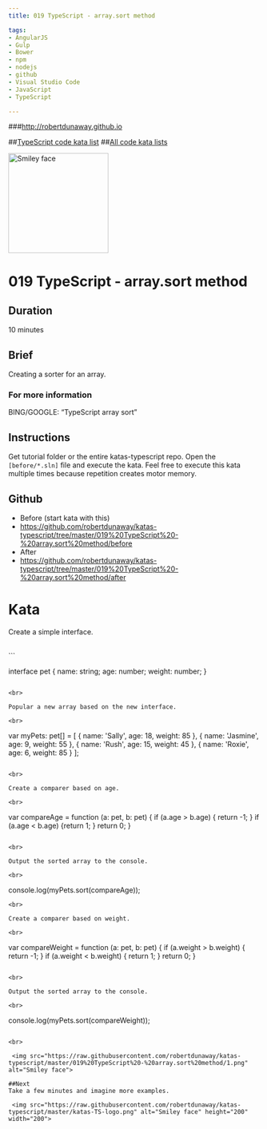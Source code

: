 ```yaml
---
title: 019 TypeScript - array.sort method

tags: 
- AngularJS
- Gulp
- Bower
- npm
- nodejs
- github
- Visual Studio Code
- JavaScript
- TypeScript

---
```


###http://robertdunaway.github.io

##[TypeScript code kata list](http://mycodekatas.github.io/typescript.html)
##[All code kata lists](http://mycodekatas.github.io/)

 <img src="https://raw.githubusercontent.com/robertdunaway/katas-typescript/master/katas-TS-logo.png" alt="Smiley face" height="200" width="200"> 

# 019 TypeScript - array.sort method

## Duration
10 minutes

## Brief
Creating a sorter for an array.

### For more information 
BING/GOOGLE: “TypeScript array sort”

## Instructions
Get tutorial folder or the entire katas-typescript repo.
Open the `[before/*.sln]` file and execute the kata.
Feel free to execute this kata multiple times because repetition creates motor memory.

## Github
 - Before (start kata with this)
  - https://github.com/robertdunaway/katas-typescript/tree/master/019%20TypeScript%20-%20array.sort%20method/before
 - After
  - https://github.com/robertdunaway/katas-typescript/tree/master/019%20TypeScript%20-%20array.sort%20method/after


# Kata

Create a simple interface.

<br>
```

interface pet {
    name: string;
    age: number;
    weight: number;
}


```

<br>

Popular a new array based on the new interface.

<br>
```

var myPets: pet[] = [
    { name: 'Sally', age: 18, weight: 85 },
    { name: 'Jasmine', age: 9, weight: 55 },
    { name: 'Rush', age: 15, weight: 45 },
    { name: 'Roxie', age: 6, weight: 85 }
];


```

<br>

Create a comparer based on age.

<br>

```

var compareAge = function (a: pet, b: pet) {
    if (a.age > b.age) { return -1; }
    if (a.age < b.age) {return 1; }
    return 0;
}


```

<br>

Output the sorted array to the console.

<br>
```
console.log(myPets.sort(compareAge));
```
<br>

Create a comparer based on weight.

<br>

```

var compareWeight = function (a: pet, b: pet) {
    if (a.weight > b.weight) { return -1; }
    if (a.weight < b.weight) { return 1; }
    return 0;
}


```

<br>

Output the sorted array to the console.

<br>
```
console.log(myPets.sort(compareWeight));
```

<br>

 <img src="https://raw.githubusercontent.com/robertdunaway/katas-typescript/master/019%20TypeScript%20-%20array.sort%20method/1.png" alt="Smiley face"> 

##Next
Take a few minutes and imagine more examples. 

 <img src="https://raw.githubusercontent.com/robertdunaway/katas-typescript/master/katas-TS-logo.png" alt="Smiley face" height="200" width="200"> 